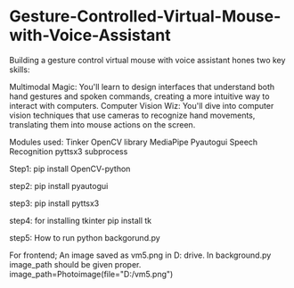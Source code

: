 # Gesture-Controlled-Virtual-Mouse-with-Voice-Assistant
Building a gesture control virtual mouse with voice assistant hones two key skills:

Multimodal Magic: You'll learn to design interfaces that understand both hand gestures and spoken commands, creating a more intuitive way to interact with computers.
Computer Vision Wiz: You'll dive into computer vision techniques that use cameras to recognize hand movements, translating them into mouse actions on the screen.

Modules used:
Tinker
OpenCV library 
MediaPipe
Pyautogui
Speech Recognition
pyttsx3
subprocess

Step1:
pip install OpenCV-python

step2:
pip install pyautogui

step3:
pip install pyttsx3

step4: for installing tkinter
pip install tk

step5: How to run
python backgorund.py

For frontend;
An image saved as vm5.png in D: drive.
In background.py image_path should be given proper.
image_path=Photoimage(file="D:/vm5.png")
